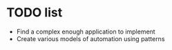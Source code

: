 # TODO list

* Find a complex enough application to implement
* Create various models of automation using patterns
